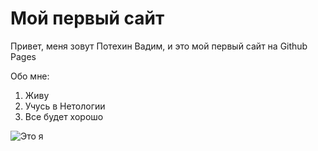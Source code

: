 # Мой первый сайт

Привет, меня зовут Потехин Вадим, и это мой первый сайт на Github Pages

Обо мне:
1. Живу
2. Учусь в Нетологии
3. Все будет хорошо

![Это я](../../../../Backup/pics/x_53affb79a3.jpg)